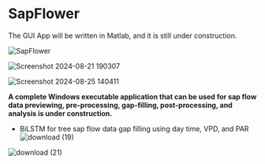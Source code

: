 # SapFlower

The GUI App will be written in Matlab, and it is still under construction.

![SapFlower](https://github.com/JiaxinWang123/SapFlower/assets/98176596/15ed876f-8e04-4599-a930-81e870693b1e)

![Screenshot 2024-08-21 190307](https://github.com/user-attachments/assets/880f5292-fd88-4de6-a53f-dbc0fd14d1ba)

![Screenshot 2024-08-25 140411](https://github.com/user-attachments/assets/22cb02f6-0e86-4300-b3f8-7f5b8c3a0634)








**A complete Windows executable application that can be used for sap flow data previewing, pre-processing, gap-filling, post-processing, and analysis is under construction.**

- BiLSTM for tree sap flow data gap filling using day time, VPD, and PAR
![download (19)](https://github.com/JiaxinWang123/SapFlower/assets/98176596/262d55a4-8cdb-41bd-9826-f547322f3af1)

![download (21)](https://github.com/JiaxinWang123/SapFlower/assets/98176596/9dadac84-9de8-4237-a286-0fb863d16f91)
